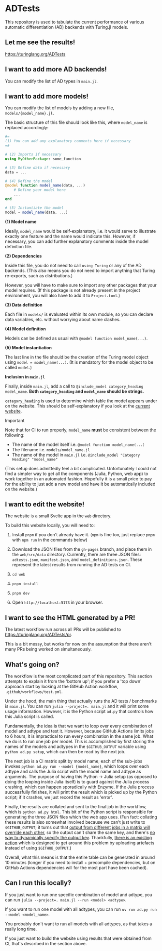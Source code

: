 # ADTests

This repository is used to tabulate the current performance of various automatic differentiation (AD) backends with Turing.jl models.

## Let me see the results!

https://turinglang.org/ADTests

## I want to add more AD backends!

You can modify the list of AD types in `main.jl`.

## I want to add more models!

You can modify the list of models by adding a new file, `models/{model_name}.jl`.

The basic structure of this file should look like this, where `model_name` is replaced accordingly:

```julia
#=
(1) You can add any explanatory comments here if necessary
=#

# (2) Imports if necessary
using MyOtherPackage: some_function

# (3) Define data if necessary
data = ...

# (4) Define the model
@model function model_name(data, ...)
    # Define your model here
    ...
end

# (5) Instantiate the model
model = model_name(data, ...)
```

**(1) Model name**

Ideally, `model_name` would be self-explanatory, i.e. it would serve to illustrate exactly one feature and the name would indicate this.
However, if necessary, you can add further explanatory comments inside the model definition file.

**(2) Dependencies**

Inside this file, you do not need to call `using Turing` or any of the AD backends.
(This also means you do not need to import anything that Turing re-exports, such as distributions.)

However, you will have to make sure to import any other packages that your model requires.
(If this package is not already present in the project environment, you will also have to add it to `Project.toml`.)

**(3) Data definition**

Each file in `models/` is evaluated within its own module, so you can declare data variables, etc. without worrying about name clashes.

**(4) Model definition**

Models can be defined as usual with `@model function model_name(...)`.

**(5) Model instantiation**

The last line in the file should be the creation of the Turing model object using `model = model_name(...)`.
(It is mandatory for the model object to be called `model`.)

**Inclusion in `main.jl`**

Finally, inside `main.jl`, add a call to `@include_model category_heading model_name`.
**Both `category_heading` and `model_name` should be strings.**

`category_heading` is used to determine which table the model appears under on the website.
This should be self-explanatory if you look at the [current website](https://turinglang.org/ADTests).

> [!IMPORTANT]  
> Note that for CI to run properly, `model_name` **must** be consistent between the following:
> 
> - The name of the model itself i.e. `@model function model_name(...)`
> - The filename i.e. `models/model_name.jl`
> - The name of the model in `main.jl` i.e. `@include_model "Category Heading" "model_name"`

(This setup does admittedly feel a bit complicated.
Unfortunately I could not find a simpler way to get all the components (Julia, Python, web app) to work together in an automated fashion.
Hopefully it is a small price to pay for the ability to just add a new model and have it be automatically included on the website.)

## I want to edit the website!

The website is a small Svelte app in the `web` directory.

To build this website locally, you will need to:

1. Install `pnpm` if you don't already have it.
   (`npm` is fine too, just replace `pnpm` with `npm run` in the commands below)

2. Download the JSON files from the `gh-pages` branch, and place them in the `web/src/data` directory.
   Currently, there are three JSON files: `adtests.json`, `manifest.json`, and `model_definitions.json`.
   These represent the latest results from running the AD tests on CI.

3. `cd web`

4. `pnpm install`

5. `pnpm dev`

6. Open `http://localhost:5173` in your browser.

## I want to see the HTML generated by a PR!

The latest workflow run across all PRs will be published to https://turinglang.org/ADTests/pr.

This is a bit messy, but works for now on the assumption that there aren't many PRs being worked on simultaneously.

## What's going on?

The workflow is the most complicated part of this repository.
This section attempts to explain it from the 'bottom up'; if you prefer a 'top down' approach start by looking at the GitHub Action workflow, `.github/workflows/test.yml`.

Under the hood, the main thing that actually runs the AD tests / benchmarks is `main.jl`.
You can run `julia --project=. main.jl` and it will print some usage information.
However, it is the Python script `ad.py` that controls how this Julia script is called.

Fundamentally, the idea is that we want to loop over every combination of model and adtype and test it.
However, because GitHub Actions limits jobs to 6 hours, it is impractical to run every combination in the same job.
What we do is to run one job per model.
This is accomplished by first storing the names of the models and adtypes in the `$GITHUB_OUTPUT` variable using `python ad.py setup`, which can then be read by the next job.

The next job is a CI matrix split by model name; each of the sub-jobs invokes `python ad.py run --model {model_name}`, which loops over each adtype and calls the Julia script with the model name and adtype as arguments.
The purpose of having this Python -> Julia setup (as opposed to doing the looping inside Julia itself) is to guard against the Julia process crashing, which can happen sporadically with Enzyme.
If the Julia process successfully finishes, it will print the result which is picked up by the Python script; if it crashes, we just record the result as 'error'.

Finally, the results are collated and sent to the final job in the workflow, which is `python ad.py html`.
This bit of the Python script is responsible for generating the three JSON files which the web app uses.
(Fun fact: collating these results is also somewhat involved because we can't just write to `$GITHUB_OUTPUT`; it turns out that [output from different jobs in a matrix will override each other](https://github.com/orgs/community/discussions/26639), so the output can't share the same key, and there's [no way to dynamically specify the output key](https://github.com/actions/runner/pull/2477).
Thankfully, [there is an existing action](https://github.com/beacon-biosignals/matrix-output) which is designed to get around this problem by uploading artefacts instead of using `$GITHUB_OUTPUT`.)

Overall, what this means is that the entire table can be generated in around 10 minutes (longer if you need to install + precompile dependencies, but on GitHub Actions dependencies will for the most part have been cached).

## Can I run this locally?

If you just want to run one specific combination of model and adtype, you can run `julia --project=. main.jl --run <model> <adtype>`.

If you want to run one model with all adtypes, you can run `uv run ad.py run --model <model_name>`.

You probably don't want to run all models with all adtypes, as that takes a really long time.

If you just want to build the website using results that were obtained from CI, that's described in the section above.
